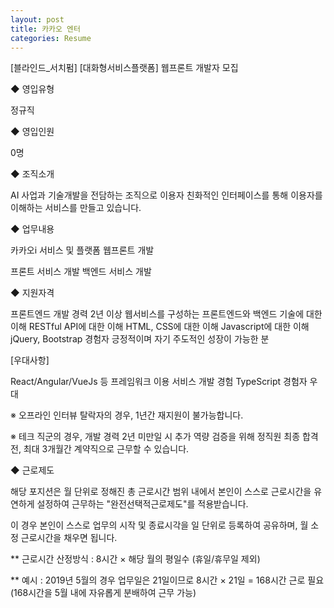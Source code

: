 ```yaml
---
layout: post
title: 카카오 엔터
categories: Resume
---
```


[블라인드_서치펌] [대화형서비스플랫폼] 웹프론트 개발자 모집


◆ 영입유형

﻿​정규직 

 

 

◆ 영입인원 

​0명 

 

 

​◆ 조직소개 

AI 사업과 기술개발을 전담하는 조직으로 이용자 친화적인 인터페이스를 통해 이용자를 이해하는 서비스를 만들고 있습니다. 

 

 

◆ 업무내용 

카카오i 서비스 및 플랫폼 웹프론트 개발

프론트 서비스 개발
백엔드 서비스 개발
 

 

◆ 지원자격 

프론트엔드 개발 경력 2년 이상
웹서비스를 구성하는 프론트엔드와 백엔드 기술에 대한 이해
RESTful API에 대한 이해
HTML, CSS에 대한 이해
Javascript에 대한 이해
jQuery, Bootstrap 경험자
긍정적이며 자기 주도적인 성장이 가능한 분
 

 

[우대사항]

React/Angular/VueJs 등 프레임워크 이용 서비스 개발 경험
TypeScript 경험자 우대
 

 

※ 오프라인 인터뷰 탈락자의 경우, 1년간 재지원이 불가능합니다.

※ 테크 직군의 경우, 개발 경력 2년 미만일 시 추가 역량 검증을 위해 정직원 최종 합격 전, 최대 3개월간 계약직으로 근무할 수 있습니다.


 
◆ 근로제도 

​해당 포지션은 월 단위로 정해진 총 근로시간 범위 내에서 본인이 스스로 근로시간을 유연하게 설정하여 근무하는 "완전선택적근로제도"를 적용받습니다. 

이 경우 본인이 스스로 업무의 시작 및 종료시각을 일 단위로 등록하여 공유하며, 월 소정 근로시간을 채우면 됩니다.

** 근로시간 산정방식 : 8시간 × 해당 월의 평일수 (휴일/휴무일 제외)

** 예시 : 2019년 5월의 경우 업무일은 21일이므로 8시간 × 21일 = 168시간 근로 필요 (168시간을 5월 내에 자유롭게 분배하여 근무 가능)